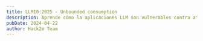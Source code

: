 ```yaml
---
title: LLM10:2025 - Unbounded consumption
description: Aprende cómo la aplicaciones LLM son vulnerables contra ataques DoS
pubDate: 2024-04-22
author: Hack2m Team
---
```

